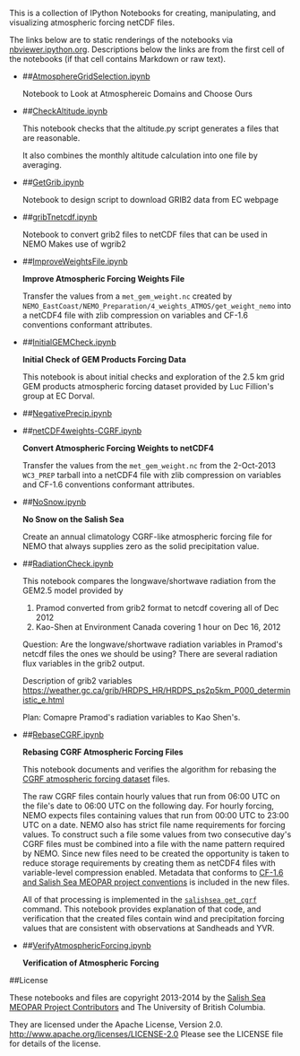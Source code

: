 This is a collection of IPython Notebooks for creating,
manipulating, and visualizing atmospheric forcing netCDF files.

The links below are to static renderings of the notebooks via
[nbviewer.ipython.org](http://nbviewer.ipython.org/).
Descriptions below the links are from the first cell of the notebooks
(if that cell contains Markdown or raw text).

* ##[AtmosphereGridSelection.ipynb](http://nbviewer.ipython.org/urls/bitbucket.org/salishsea/tools/raw/tip/I_ForcingFiles/Atmos/AtmosphereGridSelection.ipynb)

    Notebook to Look at Atmosphereic Domains and Choose Ours

* ##[CheckAltitude.ipynb](http://nbviewer.ipython.org/urls/bitbucket.org/salishsea/tools/raw/tip/I_ForcingFiles/Atmos/CheckAltitude.ipynb)

    This notebook checks that the altitude.py script generates a files that are reasonable.

    It also combines the monthly altitude calculation into one file by averaging.

* ##[GetGrib.ipynb](http://nbviewer.ipython.org/urls/bitbucket.org/salishsea/tools/raw/tip/I_ForcingFiles/Atmos/GetGrib.ipynb)

    Notebook to design script to download GRIB2 data from EC webpage

* ##[gribTnetcdf.ipynb](http://nbviewer.ipython.org/urls/bitbucket.org/salishsea/tools/raw/tip/I_ForcingFiles/Atmos/gribTnetcdf.ipynb)

    Notebook to convert grib2 files to netCDF files that can be used in NEMO
    Makes use of wgrib2

* ##[ImproveWeightsFile.ipynb](http://nbviewer.ipython.org/urls/bitbucket.org/salishsea/tools/raw/tip/I_ForcingFiles/Atmos/ImproveWeightsFile.ipynb)

    **Improve Atmospheric Forcing Weights File**

    Transfer the values from a `met_gem_weight.nc`
    created by `NEMO_EastCoast/NEMO_Preparation/4_weights_ATMOS/get_weight_nemo`
    into a netCDF4 file with zlib compression on variables
    and CF-1.6 conventions conformant attributes.

* ##[InitialGEMCheck.ipynb](http://nbviewer.ipython.org/urls/bitbucket.org/salishsea/tools/raw/tip/I_ForcingFiles/Atmos/InitialGEMCheck.ipynb)

    **Initial Check of GEM Products Forcing Data**

    This notebook is about initial checks and exploration of the 2.5 km grid GEM products
    atmospheric forcing dataset provided by Luc Fillion's group at EC Dorval.

* ##[NegativePrecip.ipynb](http://nbviewer.ipython.org/urls/bitbucket.org/salishsea/tools/raw/tip/I_ForcingFiles/Atmos/NegativePrecip.ipynb)

* ##[netCDF4weights-CGRF.ipynb](http://nbviewer.ipython.org/urls/bitbucket.org/salishsea/tools/raw/tip/I_ForcingFiles/Atmos/netCDF4weights-CGRF.ipynb)

    **Convert Atmospheric Forcing Weights to netCDF4**

    Transfer the values from the `met_gem_weight.nc`
    from the 2-Oct-2013 `WC3_PREP` tarball
    into a netCDF4 file with zlib compression on variables
    and CF-1.6 conventions conformant attributes.

* ##[NoSnow.ipynb](http://nbviewer.ipython.org/urls/bitbucket.org/salishsea/tools/raw/tip/I_ForcingFiles/Atmos/NoSnow.ipynb)

    **No Snow on the Salish Sea**

    Create an annual climatology CGRF-like atmospheric forcing file for NEMO
    that always supplies zero as the solid precipitation value.

* ##[RadiationCheck.ipynb](http://nbviewer.ipython.org/urls/bitbucket.org/salishsea/tools/raw/tip/I_ForcingFiles/Atmos/RadiationCheck.ipynb)

    This notebook compares the longwave/shortwave radiation from the GEM2.5 model provided by

    1. Pramod converted from grib2 format to netcdf covering all of Dec 2012
    2. Kao-Shen at Environment Canada covering 1 hour on Dec 16, 2012

    Question: Are the longwave/shortwave radiation variables in Pramod's netcdf files the ones we should be using? There are several radiation flux variables in the grib2 output.

    Description of grib2 variables
    https://weather.gc.ca/grib/HRDPS_HR/HRDPS_ps2p5km_P000_deterministic_e.html

    Plan: Comapre Pramod's radiation variables to Kao Shen's.

* ##[RebaseCGRF.ipynb](http://nbviewer.ipython.org/urls/bitbucket.org/salishsea/tools/raw/tip/I_ForcingFiles/Atmos/RebaseCGRF.ipynb)

    **Rebasing CGRF Atmospheric Forcing Files**

    This notebook documents and verifies the algorithm for
    rebasing the [CGRF atmospheric forcing dataset][CGRF dataset] files.

    [CGRF dataset]: http://salishsea-meopar-docs.readthedocs.org/en/latest/code-notes/salishsea-nemo/nemo-forcing/atmospheric.html#cgrf-dataset

    The raw CGRF files contain hourly values that run from 06:00 UTC on the file's date
    to 06:00 UTC on the following day.
    For hourly forcing,
    NEMO expects files containing values that run from 00:00 UTC to 23:00 UTC on a date.
    NEMO also has strict file name requirements for forcing values.
    To construct such a file some values from two consecutive day's CGRF files must be
    combined into a file with the name pattern required by NEMO.
    Since new files need to be created the opportunity is taken to reduce storage requirements
    by creating them as netCDF4 files with variable-level compression enabled.
    Metadata that conforms to [CF-1.6 and Salish Sea MEOPAR project conventions][netCDF4 conventions] is included
    in the new files.

    [netCDF4 conventions]: http://salishsea-meopar-docs.readthedocs.org/en/latest/code-notes/salishsea-nemo/nemo-forcing/netcdf4.html#netcdf4-file-conventions

    All of that processing is implemented in the [`salishsea get_cgrf`][salishsea get_cgrf] command.
    This notebook provides explanation of that code,
    and verification that the created files contain wind and precipitation forcing
    values that are consistent with observations at Sandheads and YVR.

    [salishsea get_cgrf]: http://salishsea-meopar-tools.readthedocs.org/en/latest/SalishSeaCmd/salishsea-cmd.html#get-cgrf-sub-command

* ##[VerifyAtmosphericForcing.ipynb](http://nbviewer.ipython.org/urls/bitbucket.org/salishsea/tools/raw/tip/I_ForcingFiles/Atmos/VerifyAtmosphericForcing.ipynb)

    **Verification of Atmospheric Forcing**


##License

These notebooks and files are copyright 2013-2014
by the [Salish Sea MEOPAR Project Contributors](https://github.com/SalishSeaCast/docs/blob/master/CONTRIBUTORS.rst)
and The University of British Columbia.

They are licensed under the Apache License, Version 2.0.
http://www.apache.org/licenses/LICENSE-2.0
Please see the LICENSE file for details of the license.
